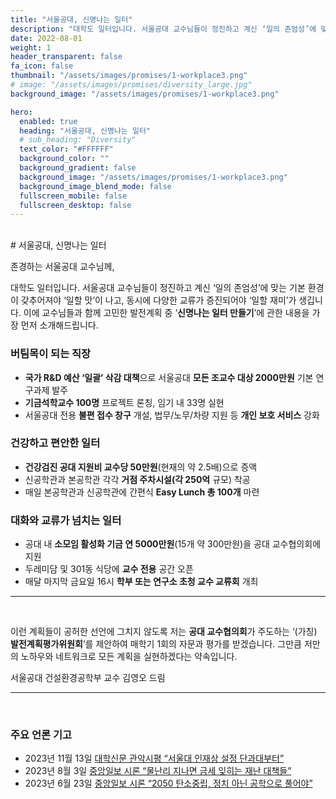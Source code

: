 ```yaml
---
title: "서울공대, 신명나는 일터"
description: "대학도 일터입니다. 서울공대 교수님들이 정진하고 계신 ‘일의 존엄성’에 맞는 기본 환경이 갖추어져야 ‘일할 맛’이 나고, 동시에 다양한 교류가 증진되어야 ‘일할 재미’가 생깁니다."
date: 2022-08-01
weight: 1
header_transparent: false
fa_icon: false
thumbnail: "/assets/images/promises/1-workplace3.png"
# image: "/assets/images/promises/diversity_large.jpg"
background_image: "/assets/images/promises/1-workplace3.png"

hero:
  enabled: true
  heading: "서울공대, 신명나는 일터"
  # sub_heading: "Diversity"
  text_color: "#FFFFFF"
  background_color: ""
  background_gradient: false
  background_image: "/assets/images/promises/1-workplace3.png"
  background_image_blend_mode: false
  fullscreen_mobile: false
  fullscreen_desktop: false
---
```


<br>
# 서울공대, 신명나는 일터

존경하는 서울공대 교수님께,

대학도 일터입니다. 서울공대 교수님들이 정진하고 계신 ‘일의 존엄성’에 맞는 기본 환경이 갖추어져야 ‘일할 맛’이 나고, 동시에 다양한 교류가 증진되어야 ‘일할 재미’가 생깁니다. 이에 교수님들과 함께 고민한 발전계획 중 ‘<b>신명나는 일터 만들기</b>’에 관한 내용을 가장 먼저 소개해드립니다.

### 버팀목이 되는 직장

- <b>국가 R&D 예산 ‘일괄’ 삭감 대책</b>으로 서울공대 <b>모든 조교수 대상 2000만원</b> 기본 연구과제 발주
- <b>기금석학교수 100명</b> 프로젝트 론칭, 임기 내 33명 실현
- 서울공대 전용 <b>불편 접수 창구</b> 개설, 법무/노무/차량 지원 등 <b>개인 보호 서비스</b> 강화

### 건강하고 편안한 일터

- <b>건강검진 공대 지원비 교수당 50만원</b>(현재의 약 2.5배)으로 증액
- 신공학관과 본공학관 각각 <b>거점 주차시설(각 250억</b> 규모) 착공
- 매일 본공학관과 신공학관에 간편식 <b>Easy Lunch 총 100개</b> 마련


### 대화와 교류가 넘치는 일터

- 공대 내 <b>소모임 활성화 기금 연 5000만원</b>(15개 약 300만원)을 공대 교수협의회에 지원
- 두레미담 및 301동 식당에 <b>교수 전용</b> 공간 오픈
- 매달 마지막 금요일 16시 <b>학부 또는 연구소 초청 교수 교류회</b> 개최

---

<br>

이런 계획들이 공허한 선언에 그치지 않도록 저는 <b>공대 교수협의회</b>가 주도하는 ‘(가칭) <b>발전계획평가위원회</b>’를 제안하여 매학기 1회의 자문과 평가를 받겠습니다. 그만큼 저만의 노하우와 네트워크로 모든 계획을 실현하겠다는 약속입니다.

서울공대 건설환경공학부 교수 김영오 드림

---

<br>

### 주요 언론 기고  

- 2023년 11월 13일 <a href="https://www.snunews.com/news/articleView.html?idxno=32535" target="_blank">대학신문 관악시평 “서울대 인재상 설정 단과대부터”</a>
- 2023년 8월 3일 <a href="https://www.joongang.co.kr/article/25182164#home" target="_blank">중앙일보 시론 “물난리 지나면 금세 잊히는 재난 대책들”</a>
- 2023년 6월 23일 <a href="https://www.joongang.co.kr/article/25169995#home" target="_blank">중앙일보 시론 “2050 탄소중립, 정치 아닌 공학으로 풀어야”</a>